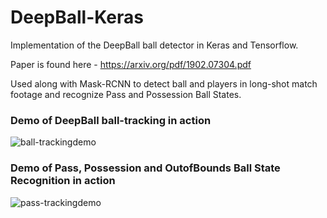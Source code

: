 # DeepBall-Keras
Implementation of the DeepBall ball detector in Keras and Tensorflow.

Paper is found here - https://arxiv.org/pdf/1902.07304.pdf

Used along with Mask-RCNN to detect ball and players in long-shot match footage and recognize Pass and Possession Ball States.


### Demo of DeepBall ball-tracking in action
![ball-trackingdemo](DeepBall/demo/S6ball.gif)


### Demo of Pass, Possession and OutofBounds Ball State Recognition in action
![pass-trackingdemo](DeepBall/demo/S6pass.gif)
